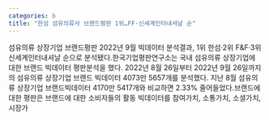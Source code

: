 ```yaml
---
categories: b
title: "한섬 섬유의류사 브랜드평판 1위…FF·신세계인터내셔날 순"
---
```

 섬유의류 상장기업 브랜드평판 2022년 9월 빅데이터 분석결과, 1위 한섬·2위 F&F·3위 신세계인터내셔날 순으로 분석됐다. ​한국기업평판연구소는 국내 섬유의류 상장기업에 대한 브랜드 빅데이터 평판분석을 했다. 2022년 8월 26일부터 2022년 9월 26일까지의 섬유의류 상장기업 브랜드 빅데이터 4073만 5657개를 분석했다. 지난 8월 섬유의류 상장기업 브랜드빅데이터 4170만 5417개와 비교하면 2.33% 줄어들었다.​브랜드에 대한 평판은 브랜드에 대한 소비자들의 활동 빅데이터를 참여가치, 소통가치, 소셜가치, 시장가